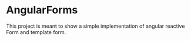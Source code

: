 # AngularForms

This project is meant to show a simple implementation of angular reactive Form and template form.






